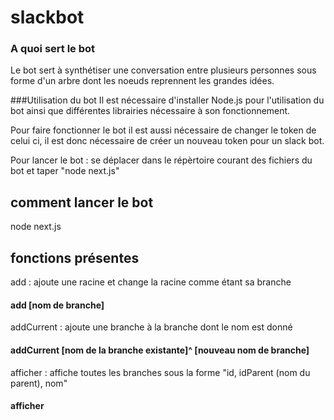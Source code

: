 # slackbot

### A quoi sert le bot

Le bot sert à synthétiser une conversation entre plusieurs personnes sous forme d'un arbre dont les noeuds reprennent les grandes idées.

###Utilisation du bot
Il est nécessaire d'installer Node.js pour l'utilisation du bot ainsi que différentes librairies nécessaire à son fonctionnement.

Pour faire fonctionner le bot il est aussi nécessaire de changer le token de celui ci, il est donc nécessaire de créer un nouveau token pour un slack bot.

Pour lancer le bot : se déplacer dans le répèrtoire courant des fichiers du bot et taper "node next.js"


## comment lancer le bot
node next.js

## fonctions présentes
add : ajoute une racine et change la racine comme étant sa branche
#### add [nom de branche]
addCurrent : ajoute une branche à la branche dont le nom est donné
#### addCurrent [nom de la branche existante]^ [nouveau nom de branche]
afficher : affiche toutes les branches sous la forme "id, idParent (nom du parent), nom"
#### afficher
